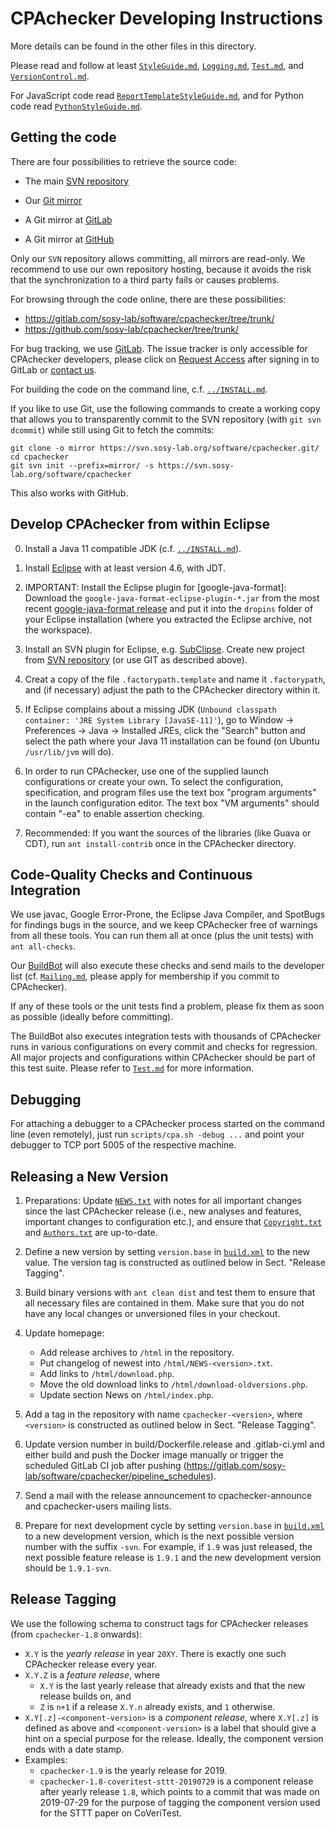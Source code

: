CPAchecker Developing Instructions
==================================

More details can be found in the other files in this directory.

Please read and follow at least [`StyleGuide.md`](StyleGuide.md),
[`Logging.md`](Logging.md), [`Test.md`](Test.md), and [`VersionControl.md`](VersionControl.md).

For JavaScript code read [`ReportTemplateStyleGuide.md`](ReportTemplateStyleGuide.md),
and for Python code read [`PythonStyleGuide.md`](PythonStyleGuide.md).


Getting the code
----------------

There are four possibilities to retrieve the source code:

- The main [SVN repository](https://svn.sosy-lab.org/software/cpachecker)

- Our [Git mirror](https://svn.sosy-lab.org/software/cpachecker.git)

- A Git mirror at [GitLab](https://gitlab.com/sosy-lab/software/cpachecker/)

- A Git mirror at [GitHub](https://github.com/sosy-lab/cpachecker)

Only our `SVN` repository allows committing,
all mirrors are read-only.
We recommend to use our own repository hosting,
because it avoids the risk that the synchronization to a third party
fails or causes problems.

For browsing through the code online,
there are these possibilities:

- https://gitlab.com/sosy-lab/software/cpachecker/tree/trunk/
- https://github.com/sosy-lab/cpachecker/tree/trunk/

For bug tracking, we use [GitLab](https://gitlab.com/sosy-lab/software/cpachecker/issues).
The issue tracker is only accessible for CPAchecker developers,
please click on [Request Access](https://gitlab.com/sosy-lab/software/cpachecker/) after signing in to GitLab
or [contact us](Mailing.md).

For building the code on the command line, c.f. [`../INSTALL.md`](../INSTALL.md).


If you like to use Git, use the following commands
to create a working copy that allows you to transparently
commit to the SVN repository (with `git svn dcommit`)
while still using Git to fetch the commits:

```
git clone -o mirror https://svn.sosy-lab.org/software/cpachecker.git/
cd cpachecker
git svn init --prefix=mirror/ -s https://svn.sosy-lab.org/software/cpachecker
```

This also works with GitHub.


Develop CPAchecker from within Eclipse
--------------------------------------

0. Install a Java 11 compatible JDK (c.f. [`../INSTALL.md`](../INSTALL.md)).

1. Install [Eclipse](http://www.eclipse.org/) with at least version 4.6, with JDT.

2. IMPORTANT: Install the Eclipse plugin for [google-java-format]:
   Download the `google-java-format-eclipse-plugin-*.jar`
   from the most recent [google-java-format release](https://github.com/google/google-java-format/releases)
   and put it into the `dropins` folder of your Eclipse installation
   (where you extracted the Eclipse archive, not the workspace).

3. Install an SVN plugin for Eclipse, e.g. [SubClipse](http://subclipse.tigris.org).
   Create new project from [SVN repository](https://svn.sosy-lab.org/software/cpachecker/trunk)
   (or use GIT as described above).

4. Creat a copy of the file `.factorypath.template` and name it `.factorypath`,
   and (if necessary) adjust the path to the CPAchecker directory within it.

5. If Eclipse complains about a missing JDK
   (`Unbound classpath container: 'JRE System Library [JavaSE-11]'`),
   go to Window -> Preferences -> Java -> Installed JREs,
   click the "Search" button and select the path where your Java 11 installation
   can be found (on Ubuntu `/usr/lib/jvm` will do).

6. In order to run CPAchecker, use one of the supplied launch configurations
   or create your own.
   To select the configuration, specification, and program files use the
   text box "program arguments" in the launch configuration editor.
   The text box "VM arguments" should contain "-ea" to enable assertion checking.

7. Recommended:
   If you want the sources of the libraries (like Guava or CDT),
   run `ant install-contrib` once in the CPAchecker directory.


Code-Quality Checks and Continuous Integration
----------------------------------------------

We use javac, Google Error-Prone, the Eclipse Java Compiler, and SpotBugs
for findings bugs in the source, and we keep CPAchecker
free of warnings from all these tools.
You can run them all at once (plus the unit tests) with `ant all-checks`.

Our [BuildBot](https://buildbot.sosy-lab.org/buildbot/waterfall)
will also execute these checks and send mails to the developer list
(cf. [`Mailing.md`](Mailing.md), please apply for membership if you commit to CPAchecker).

If any of these tools or the unit tests find a problem,
please fix them as soon as possible (ideally before committing).

The BuildBot also executes integration tests with thousands of CPAchecker runs
in various configurations on every commit and checks for regression.
All major projects and configurations within CPAchecker should be part of this test suite.
Please refer to [`Test.md`](Test.md) for more information.


Debugging
---------

For attaching a debugger to a CPAchecker process started on the command line (even remotely),
just run `scripts/cpa.sh -debug ...` and point your debugger to TCP port 5005
of the respective machine.


Releasing a New Version
-----------------------

1. Preparations:
   Update [`NEWS.txt`](../NEWS.txt) with notes for all important changes since the last
   CPAchecker release (i.e., new analyses and features, important changes to
   configuration etc.),
   and ensure that [`Copyright.txt`](../Copyright.txt) and [`Authors.txt`](../Authors.txt) are up-to-date.

2. Define a new version by setting `version.base` in [`build.xml`](../build.xml) to the new value.
   The version tag is constructed as outlined below in Sect. "Release Tagging".

3. Build binary versions with `ant clean dist` and test them to ensure
   that all necessary files are contained in them.
   Make sure that you do not have any local changes
   or unversioned files in your checkout.

4. Update homepage:
   - Add release archives to `/html` in the repository.
   - Put changelog of newest into `/html/NEWS-<version>.txt`.
   - Add links to `/html/download.php`.
   - Move the old download links to `/html/download-oldversions.php`.
   - Update section News on `/html/index.php`.

5. Add a tag in the repository with name `cpachecker-<version>`,
   where `<version>` is constructed as outlined below in Sect. "Release Tagging".

6. Update version number in build/Dockerfile.release and .gitlab-ci.yml
   and either build and push the Docker image manually
   or trigger the scheduled GitLab CI job after pushing
   (https://gitlab.com/sosy-lab/software/cpachecker/pipeline_schedules).

7. Send a mail with the release announcement to cpachecker-announce and
   cpachecker-users mailing lists.

8. Prepare for next development cycle by setting `version.base` in [`build.xml`](../build.xml)
   to a new development version, which is the next possible version number
   with the suffix `-svn`.
   For example, if `1.9` was just released, the next possible feature release
   is `1.9.1` and the new development version should be `1.9.1-svn`.


Release Tagging
---------------

We use the following schema to construct tags for CPAchecker releases
(from `cpachecker-1.8` onwards):

- `X.Y` is the *yearly release* in year `20XY`.
  There is exactly one such CPAchecker release every year.
- `X.Y.Z` is a *feature release*, where
  - `X.Y` is the last yearly release that already exists and that the new release builds on, and
  - `Z` is `n+1` if a release `X.Y.n` already exists, and `1` otherwise.
- `X.Y[.z]-<component-version>` is a *component release*, where
   `X.Y[.z]` is defined as above and `<component-version>` is a label that
    should give a hint on a special purpose for the release.
    Ideally, the component version ends with a date stamp.
- Examples:
  - `cpachecker-1.9` is the yearly release for 2019.
  - `cpachecker-1.8-coveritest-sttt-20190729` is a component release after yearly release `1.8`,
    which points to a commit that was made on 2019-07-29
    for the purpose of tagging the component version used for the STTT paper on CoVeriTest.

